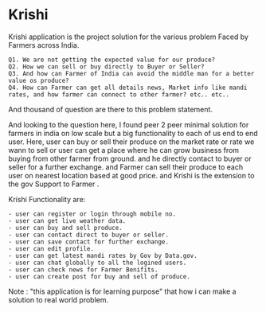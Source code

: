 # Krishi

Krishi application is the project solution for the various problem Faced by Farmers across India. 

    Q1. We are not getting the expected value for our produce?
    Q2. How we can sell or buy directly to Buyer or Seller?
    Q3. And how can Farmer of India can avoid the middle man for a better value os produce?
    Q4. How can Farmer can get all details news, Market info like mandi rates, and how farmer can connect to other farmer? etc.. etc..
    
And thousand of question are there to this problem statement.
 
And looking to the question here, I found peer 2 peer minimal solution for farmers in india on low scale 
but a big functionality to each of us end to end user. Here, user can buy or sell their produce on the market rate or 
rate we wann to sell or user can get a place where he can grow business from buying from other farmer from ground.
and he directly contact to buyer or seller for a further exchange. and Farmer can sell their produce to each user on 
nearest location based at good price. and Krishi is the extension to the gov Support to Farmer .

Krishi Functionality are:
    
    - user can register or login through mobile no.
    - user can get live weather data.
    - user can buy and sell produce. 
    - user can contact direct to buyer or seller. 
    - user can save contact for further exchange.
    - user can edit profile. 
    - user can get latest mandi rates by Gov by Data.gov. 
    - user can chat globally to all the logined users. 
    - user can check news for Farmer Benifits. 
    - user can create post for buy and sell of produce.
    
Note : "this application is for learning purpose" that how i can make a solution to real world problem.
